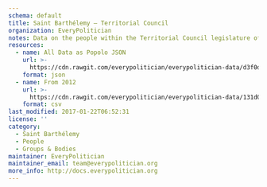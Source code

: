```yaml
---
schema: default
title: Saint Barthélemy — Territorial Council
organization: EveryPolitician
notes: Data on the people within the Territorial Council legislature of Saint Barthélemy.
resources:
  - name: All Data as Popolo JSON
    url: >-
      https://cdn.rawgit.com/everypolitician/everypolitician-data/d3f0dbfa3ccc736b839889f9074c914b4a1d880f/data/Saint_Barthelemy/Council/ep-popolo-v1.0.json
    format: json
  - name: From 2012
    url: >-
      https://cdn.rawgit.com/everypolitician/everypolitician-data/131d0025b51a8e9670a6d22d47dbc0684cf27ed1/data/Saint_Barthelemy/Council/term-2012.csv
    format: csv
last_modified: 2017-01-22T06:52:31
license: ''
category:
  - Saint Barthélemy
  - People
  - Groups & Bodies
maintainer: EveryPolitician
maintainer_email: team@everypolitician.org
more_info: http://docs.everypolitician.org
---
```

